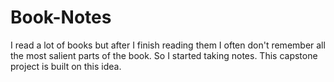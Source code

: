 # Book-Notes
I read a lot of books but after I finish reading them I often don't remember all the most salient parts of the book. So I started taking notes. This capstone project is built on this idea.
